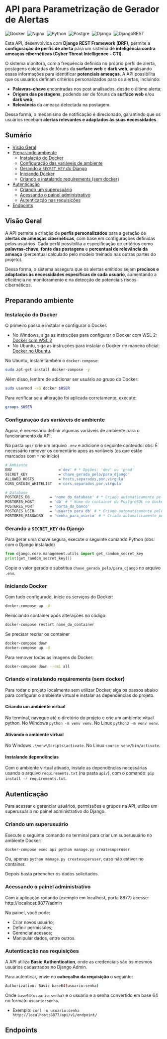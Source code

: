 # API para Parametrização de Gerador de Alertas
![Docker](https://img.shields.io/badge/docker-%230db7ed.svg?style=for-the-badge&logo=docker&labelColor=11111b&color=B5E8E0&logoColor=e0e0e0)&nbsp;
![Nginx](https://img.shields.io/badge/nginx-%23009639.svg?style=for-the-badge&logo=nginx&labelColor=11111b&color=B5E8E0&logoColor=e0e0e0)&nbsp;
![Python](https://img.shields.io/badge/python-3670A0?style=for-the-badge&logo=python&labelColor=11111b&color=B5E8E0&logoColor=e0e0e0)&nbsp;
![Postgre](https://img.shields.io/badge/postgres-%23316192.svg?style=for-the-badge&logo=postgresql&labelColor=11111b&color=B5E8E0&logoColor=e0e0e0)&nbsp;
![Django](https://img.shields.io/badge/django-%23092E20.svg?style=for-the-badge&logo=django&labelColor=11111b&color=B5E8E0&logoColor=e0e0e0)&nbsp;
![DjangoREST](https://img.shields.io/badge/DJANGO-REST-ff1709?style=for-the-badge&logo=django&labelColor=11111b&color=B5E8E0&logoColor=e0e0e0)&nbsp;


Esta API, desenvolvida com **Django REST Framework (DRF)**, permite a **configuração de perfis de alerta** para um sistema de **inteligência contra ameaças cibernéticas (Cyber Threat Intelligence - CTI)**.

O sistema monitora, com a frequência definida no próprio perfil de alerta, postagens coletadas de fóruns da **surface web** e **dark web**, analisando essas informações para identificar **potenciais ameaças**. A API possibilita que os usuários definam critérios personalizados para os alertas, incluindo:

* **Palavras-chave** encontradas nos post analisados, desde o último alerta;
* **Origem das postagens**, podendo ser de fóruns da **surface web** e/ou **dark web**;
* **Relevância** da ameaça detectada na postagem.

Dessa forma, o mecanismo de notificação é direcionado, garantindo que os usuários recebam **alertas relevantes e adaptados às suas necessidades**.


## Sumário

* [Visão Geral](#visão-geral)
* [Preparando ambiente](#preparando-ambiente)
    * [Instalação do Docker](#instalação-do-docker)
    * [Configuração das variáveis de ambiente](#configuração-das-variáveis-de-ambiente)
    * [Gerando a `SECRET_KEY` do Django](#gerando-a-secret_key-do-django)
    * [Iniciando Docker](#iniciando-docker)
    * [Criando e instalando requirements (sem docker)](#criando-e-instalando-requirements-sem-docker)
* [Autenticação](#autenticação)
    * [Criando um superusuário](#criando-um-superusuário)
    * [Acessando o painel administrativo](#acessando-o-painel-administrativo)
    * [Autenticação nas requisições](#autenticação-nas-requisições)
* [Endpoints](#endpoints)


## Visão Geral

A API permite a criação de **perfis personalizados** para a geração de **alertas de ameaças cibernéticas**, com base em configurações definidas pelos usuários. Cada perfil possibilita a especificação de critérios como **palavras-chave**, **fonte das postagens** e **percentual de relevância da ameaça** (percentual calculado pelo modelo treinado nas outras partes do projeto).

Dessa forma, o sistema assegura que os alertas emitidos sejam **precisos e adaptados às necessidades específicas de cada usuário**, aumentando a eficiência no monitoramento e na detecção de potenciais riscos cibernéticos.


## Preparando ambiente
### Instalação do Docker

O primeiro passo e instalar e configurar o Docker.
* No Windows, siga as instruções para configurar o Docker com WSL 2: [Docker com WSL 2](https://docs.docker.com/desktop/features/wsl/#turn-on-docker-desktop-wsl-2)
* No Ubuntu, siga as instruções para instalar o Docker de maneira oficial: [Docker no Ubuntu](https://docs.docker.com/engine/install/ubuntu/#install-using-the-repository).

No Ubuntu, instale também o `docker-compose`:
```sh
sudo apt-get install docker-compose -y
```

Além disso, lembre de adicionar ser usuário ao grupo do Docker:
```sh
sudo usermod -aG docker $USER
```

Para verificar se a alteração foi aplicada corretamente, execute:
```sh
groups $USER
```

### Configuração das variáveis de ambiente

Agora, é necessário definir algumas variáveis de ambiente para o funcionamento da API.

Na pasta `api/` crie um arquivo `.env` e adicione o seguinte conteúdo:
obs: É necessário remover os comentário apos as variáveis (os que estão marcados com `*` no início)

```sh
# Ambiente
ENV                     ='dev' # * Opções: 'dev' ou 'prod'
SECRET_KEY              ='chave_gerada_pelo/para_django'
ALLOWED_HOSTS           ='hosts,separados,por,virgula'
CORS_ORIGIN_WHITELIST   ='cors,separados,por,vírgula'

# Database
POSTGRES_DB         = 'nome_do_database' # * Criado automaticamente pelo docker-compose
POSTGRES_HOST       = 'db' # * Nome do container do PostgreSQL no docker-compose
POSTGRES_PORT       = 'porta_do_banco'
POSTGRES_USER       = 'usuario_para_db' # * Criado automaticamente pelo docker-compose
POSTGRES_PASSWORD   = 'senha_para_usario' # * Criado automaticamente pelo docker-compose
```

### Gerando a `SECRET_KEY` do Django

Para gerar uma chave segura, execute o seguinte comando Python (obs: com o Django instalado)

```python
from django.core.management.utils import get_random_secret_key
print(get_random_secret_key())
```

Copie o valor gerado e substitua `chave_gerada_pelo/para_django` no arquivo `.env`.

### Iniciando Docker

Com tudo configurado, inicie os serviços do Docker:
```sh
docker-compose up -d
```

Reiniciando container após alterações no código:
```sh
docker-compose restart nome_do_container
```

Se precisar recriar os container
```sh
docker-compose down
docker-compose up -d
```

Para remover todas as imagens do Docker:
```sh
docker-compose down --rmi all
```

### Criando e instalando requirements (sem docker)

Para rodar o projeto localmente sem utilizar Docker, siga os passos abaixo para configurar o ambiente virtual e instalar as dependências do projeto.

#### Criando um ambiente virtual

No terminal, navegue até o diretório do projeto e crie um ambiente vitual python.
No Windows `python -m venv venv`. No Linux `python3 -m venv venv`.

#### Ativando o ambiente virtual

No Windows `.\venv\Scripts\activate`. No Linux `source venv/bin/activate`.

#### Instalando dependências

Com o ambiente virtual ativado, instale as dependências necessárias usando o arquivo `requirements.txt` (na pasta `api/`), com o comando: `pip install -r requirements.txt`.


## Autenticação

Para acessar e gerenciar usuários, permissões e grupos na API, utilize um superusuário no painel administrativo do Django.

### Criando um superusuário

Execute o seguinte comando no terminal para criar um superusuário no ambiente Docker:
```sh
docker-compose exec api python manage.py createsuperuser
```

Ou, apenas `python manage.py createsuperuser`, caso não estiver no container.

Depois basta preencher os dados solicitados.

### Acessando o painel administrativo

Com a aplicação rodando (exemplo em localhost, porta 8877) acesse: http://localhost:8877/admin

No painel, você pode:
* Criar novos usuário;
* Definir permissões;
* Gerenciar acessos;
* Manipular dados, entre outros.

### Autenticação nas requisições

A API utiliza **Basic Authentication**, onde as credenciais são os mesmos usuários cadastrados no Django Admin.

Para autenticar, envie no **cabeçalho da requisição** o seguinte:
```sh
Authorization: Basic base64(usuario:senha)
```

Onde `base64(usuario:senha)` e o usuario e a senha convertido em base 64 no formato `usuario:senha`.

* Exemplo:
`curl -u usuario:senha http://localhost:8877/api/v1/endpoint/`


## Endpoints
